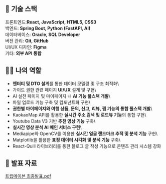 ## 🎯 기술 스택
프론트엔드:**React, JavaScript, HTML5, CSS3**\
백엔드: **Spring Boot, Python (FastAPI, AI)**\
데이터베이스: **Oracle, SQL Developer**\
버전 관리: **Git, GitHub**\
UI/UX 디자인: **Figma**\
기타: **외부 API 통합**

## 👩‍🦰 나의 역할
 - **엔터티 및 DTO 설계**를 통한 데이터 모델링 및 구조 최적화\
 - 가이드 권한 관련 페이지 **UI/UX** 설계 및 구현\
 - AI 실전 페이지 및 마이페이지 내 **AI 기능 풀스택 개발**\
- 파일 업로드 기능 구축 및 컴포넌트화 구현\
- **권한별 마이페이지와 여행 상품, 문의, 신고, 리뷰, 찜 기능의 통합 풀스택 개발**\
- KaokaoMap API를 활용한 **실시간 주소 검색 및 로드뷰 기능**의 통합 구현\
- Youtube Data V3 기반 **추천 영상 기능** 구축\
- **실시간 영상 분석 AI 메인 서비스 구현**\
- Mediapipe와 OpenCV를 이용한 **실시간 얼굴 랜드마크 추적 및 분석 기능** 구현\
- Matplotlib을 활용한 **표정 데이터 시각화 및 분석 기능** 구축\
- React-Quill 라이브러리를 통한 블로그 글 작성 기능으로 콘텐츠 관리 시스템 강화

## 🏅 발표 자료
[트립메이븐 최종발표.pdf](https://github.com/user-attachments/files/17569107/default.pdf)

